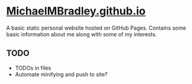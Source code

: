 # [MichaelMBradley.github.io](https://MichaelMBradley.github.io)

A basic static personal website hosted on GitHub Pages.
Contains some basic information about me along with some of my interests.

## TODO

* TODOs in files
* Automate minifying and push to site?
